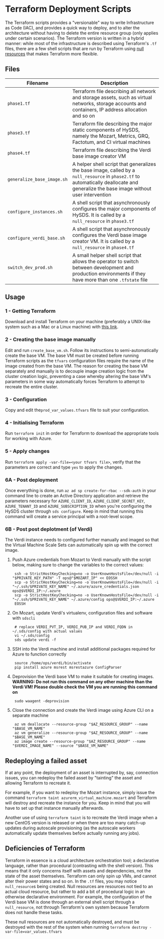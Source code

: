 # Terraform Deployment Scripts

The Terraform scripts provides a "versionable" way to write Infrastructure as Code (IAC), and provides a quick way to deploy, and to alter the architecture without having to delete the entire resource group (only applies under certain scenarios). The Terraform version is written in a hybrid manner: while most of the infrastructure is described using Terraform's `.tf` files, there are a few shell scripts that are run by Terraform using [null resources](https://www.terraform.io/docs/provisioners/null_resource.html) that makes Terraform more flexible.

## Files

| Filename | Description |
|----------------------------|---------------------------------------------------------------------------------------------------------------------------------------------------------------------------------------|
| `phase1.tf` | Terraform file describing all network and storage assets, such as virtual networks, storage accounts and containers, IP address allocation and so on |
| `phase3.tf` | Terraform file describing the major static components of HySDS, namely the Mozart, Metrics, GRQ, Factotum, and CI virtual machines |
| `phase4.tf` | Terraform file describing the Verdi base image creator VM |
| `generalize_base_image.sh` | A helper shell script that generalizes the base image, called by a `null_resource` in `phase2.tf` to automatically deallocate and generalize the base image without user intervention |
| `configure_instances.sh` | A shell script that asynchronously configures the major components of HySDS. It is called by a `null_resource` in `phase3.tf` |
| `configure_verdi_base.sh` | A shell script that asynchronously configures the Verdi base image creator VM. It is called by a `null_resource` in `phase4.tf` |
| `switch_dev_prod.sh` | A small helper shell script that allows the operator to switch between development and production environments if they have more than one `.tfstate` file |

## Usage

### 1 - Getting Terraform

Download and install Terraform on your machine (preferably a UNIX-like system such as a Mac or a Linux machine) with [this link](https://www.terraform.io/downloads.html).

### 2 - Creating the base image manually

Edit and run `create_base_vm.sh`. Follow its instructions to semi-automatically create the base VM. The base VM must be created before running Terraform scripts as the `tfvars` configuration files require the name of the image created from the base VM. The reason for creating the base VM separately and manually is to decouple image creation logic from the  cluster creation logic, preventing a case whereby altering the base VM's parameters in some way automatically forces Terraform to attempt to recreate the entire cluster.

### 3 - Configuration

Copy and edit the`prod_var_values.tfvars` file to suit your configuration.

### 4 - Initialising Terraform

Run `terraform init` in order for Terraform to download the appropriate tools for working with Azure.

### 5 - Apply changes

Run `terraform apply -var-file=<your tfvars file>`, verify that the parameters are correct and type `yes` to apply the changes.

### 6A - Post deployment

Once everything is done, run `az ad sp create-for-rbac --sdk-auth` in your command line to create an Active Directory application and retrieve the parameters necessary for `AZURE_CLIENT_ID`, `AZURE_CLIENT_SECRET_KEY`, `AZURE_TENANT_ID` and `AZURE_SUBSCRIPTION_ID` when you're configuring the HySDS cluster through `sds configure`. Keep in mind that running this command will create a service principal with a root-level scope.

### 6B - Post post deplotment (of Verdi)

The Verdi instance needs to configured further manually and imaged so that the Virtual Machine Scale Sets can automatically spin up with the correct image.

1. Push Azure credentials from Mozart to Verdi manually with the script below, making sure to change the variables to the correct values:

        ssh -o StrictHostKeyChecking=no -o UserKnownHostsFile=/dev/null -i "$PRIVATE_KEY_PATH" -T ops@"$MOZART_IP" << EOSSH
        scp -o StrictHostKeyChecking=no -o UserKnownHostsFile=/dev/null -i "~/.ssh/$PRIVATE_KEY_NAME" ~/.azure/azure_credentials.json ops@$VERDI_IP:~/.azure
        scp -o StrictHostKeyChecking=no -o UserKnownHostsFile=/dev/null -i "~/.ssh/$PRIVATE_KEY_NAME" ~/.azure/config ops@$VERDI_IP:~/.azure
        EOSSH

2. On Mozart, update Verdi's virtualenv, configuration files and software with `sdscli`

        # replace VERDI_PVT_IP, VERDI_PUB_IP and VERDI_FQDN in ~/.sds/config with actual values
        vi ~/.sds/config
        sds update verdi -f

3. SSH into the Verdi machine and install additional packages required for Azure to function correctly

        source /home/ops/verdi/bin/activate
        pip install azure msrest msrestazure ConfigParser

4. Deprovision the Verdi base VM to make it suitable for creating images. **WARNING: Do not run this command on any other machine than the Verdi VM! Please double check the VM you are running this command on**

        sudo waagent -deprovision

5. Close the connection and create the Verdi image using Azure CLI on a separate machine

        az vm deallocate --resource-group "$AZ_RESOURCE_GROUP" --name "$BASE_VM_NAME"
        az vm generalize --resource-group "$AZ_RESOURCE_GROUP" --name "$BASE_VM_NAME"
        az image create --resource-group "$AZ_RESOURCE_GROUP" --name "$VERDI_IMAGE_NAME" --source "$BASE_VM_NAME"

## Redeploying a failed asset

If at any point, the deployment of an asset is interrupted by, say, connection issues, you can redeploy the failed asset by "tainting" the asset and allowing Terraform to recreate it.

For example, if you want to redeploy the Mozart instance, simply issue the command `terraform taint azurerm_virtual_machine.mozart` and Terraform will destroy and recreate the instance for you. Keep in mind that you will have to set up that instance manually afterwards.

Another use of using `terraform taint` is to recreate the Verdi image when a new CentOS version is released or when there are too many catch-up updates during autoscale provisioning (as the autoscale workers automatically update themselves before actually running any jobs).

## Deficiencies of Terraform

Terraform in essence is a cloud architecture orchestration tool; a declarative language, rather than procedural (contrasting with the shell version). This means that it only concerns itself with assets and dependencies, not the state of the asset themselves. Terraform can only spin up VMs, and cannot alter their power states and so on. In the `.tf` files, you may notice `null_resource`s being created. Null resources are resources not tied to an actual cloud resource, but rather to add a bit of procedural logic in an otherwise declarative environment. For example, the configuration of the Verdi base VM is done through an external shell script through a `null_resource`, not through Terraform's own system because Terraform does not handle these tasks.

These null resources are not automatically destroyed, and must be destroyed with the rest of the system when running `terraform destroy -var-file=var_values.tfvars`
